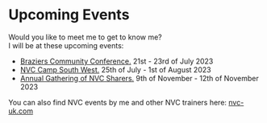 # Upcoming Events

Would you like to meet me to get to know me?  
I will be at these upcoming events:  
- [Braziers Community Conference.](https://www.braziers.org.uk/ukcomcon/) 21st - 23rd of July 2023
- [NVC Camp South West.](https://nvc-uk.com/events/bath-somerset-nvc-community-camp-south-west-in-person/) 25th of July - 1st of August 2023
- [Annual Gathering of NVC Sharers.](https://nvc-uk.com/events/annual-nvc-sharers-event-supporting-each-other-to-lead/) 9th of November - 12th of November 2023

You can also find NVC events by me and other NVC trainers here: [nvc-uk.com](https://nvc-uk.com)
